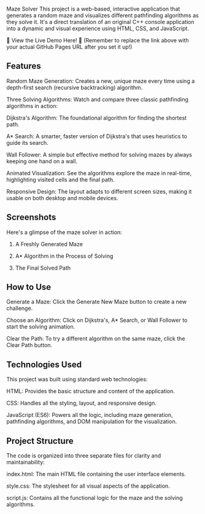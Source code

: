 Maze Solver
This project is a web-based, interactive application that generates a random maze and visualizes different pathfinding algorithms as they solve it. It's a direct translation of an original C++ console application into a dynamic and visual experience using HTML, CSS, and JavaScript.

🚀 View the Live Demo Here! 🚀
(Remember to replace the link above with your actual GitHub Pages URL after you set it up!)

## Features
Random Maze Generation: Creates a new, unique maze every time using a depth-first search (recursive backtracking) algorithm.

Three Solving Algorithms: Watch and compare three classic pathfinding algorithms in action:

Dijkstra's Algorithm: The foundational algorithm for finding the shortest path.

A* Search: A smarter, faster version of Dijkstra's that uses heuristics to guide its search.

Wall Follower: A simple but effective method for solving mazes by always keeping one hand on a wall.

Animated Visualization: See the algorithms explore the maze in real-time, highlighting visited cells and the final path.

Responsive Design: The layout adapts to different screen sizes, making it usable on both desktop and mobile devices.

## Screenshots
Here's a glimpse of the maze solver in action:

1. A Freshly Generated Maze

2. A* Algorithm in the Process of Solving

3. The Final Solved Path

## How to Use
Generate a Maze: Click the Generate New Maze button to create a new challenge.

Choose an Algorithm: Click on Dijkstra's, A* Search, or Wall Follower to start the solving animation.

Clear the Path: To try a different algorithm on the same maze, click the Clear Path button.

## Technologies Used
This project was built using standard web technologies:

HTML: Provides the basic structure and content of the application.

CSS: Handles all the styling, layout, and responsive design.

JavaScript (ES6): Powers all the logic, including maze generation, pathfinding algorithms, and DOM manipulation for the visualization.

## Project Structure
The code is organized into three separate files for clarity and maintainability:

index.html: The main HTML file containing the user interface elements.

style.css: The stylesheet for all visual aspects of the application.

script.js: Contains all the functional logic for the maze and the solving algorithms.
